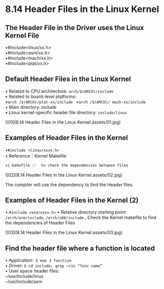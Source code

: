 # 8.14 Header Files in the Linux Kernel



## The Header File in the Driver uses the Linux Kernel File

•#include<linux/xx.h>  
•#include<asm/xx.h>  
•#include<mach/xx.h>  
•#include<plat/xx.h>  

## Default Header Files in the Linux Kernel

• Related to CPU architecture: `arch/$(ARCH)/include`  
• Related to board-level platforms:  
»`arch /$(ARCH)/plat-xx/include ` 
»`arch /$(ARCH)/ mach-xx/include`  
• Main directory: include  
• Linux kernel-specific header file directory: `include/linux`

![01](8.14 Header Files in the Linux Kernel.assets/01.jpg)

## Examples of Header Files in the Kernel

•`#include <linux/xxxx.h>`  
• Reference：Kernel Makefile  

```ruby
vi makefile //  to check the dependencies between files
```

![02](8.14 Header Files in the Linux Kernel.assets/02.jpg)

The compiler will use the dependency to find the Header files.

## Examples of Header Files in the Kernel (2)

• `#include <asm/xxxx.h>`
• Relative directory starting point: `/arch/arm/include`, `/arch/x86/include` , Check the Kernel makefile to find the dependencies of Header Files

![03](8.14 Header Files in the Linux Kernel.assets/03.jpg)

## Find the header file where a function is located

• Application:` $ man 3 function`  
• Driver: `$ cd include; grep –rin “func name”`  
• User space header files:  
–/usr/include/linux  
–/usr/include/asm  